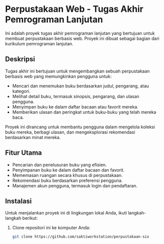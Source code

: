 # Perpustakaan Web - Tugas Akhir Pemrograman Lanjutan

Ini adalah proyek tugas akhir pemrograman lanjutan yang bertujuan untuk membuat perpustakaan berbasis web. Proyek ini dibuat sebagai bagian dari kurikulum pemrograman lanjutan.

## Deskripsi

Tugas akhir ini bertujuan untuk mengembangkan sebuah perpustakaan berbasis web yang memungkinkan pengguna untuk:

- Mencari dan menemukan buku berdasarkan judul, pengarang, atau kategori.
- Melihat detail buku, termasuk sinopsis, pengarang, dan ulasan pengguna.
- Menyimpan buku ke dalam daftar bacaan atau favorit mereka.
- Memberikan ulasan dan peringkat untuk buku-buku yang telah mereka baca.

Proyek ini dirancang untuk membantu pengguna dalam mengelola koleksi buku mereka, berbagi ulasan, dan mengeksplorasi rekomendasi berdasarkan minat mereka.

## Fitur Utama

- Pencarian dan penelusuran buku yang efisien.
- Penyimpanan buku ke dalam daftar bacaan dan favorit.
- Mememasan ruangan secara khusus di perpustakaan.
- Rekomendasi buku berdasarkan preferensi pengguna.
- Manajemen akun pengguna, termasuk login dan pendaftaran.

## Instalasi

Untuk menjalankan proyek ini di lingkungan lokal Anda, ikuti langkah-langkah berikut:

1. Clone repositori ini ke komputer Anda:

   ```bash
   git clone https://github.com/saktiworkstation/perpustakaan-six
